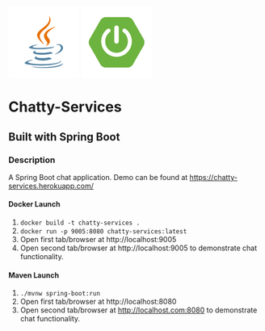 ![](https://github.com/Lylio/helper-repo/blob/master/img/logos/java.png?raw=true)
![](https://github.com/Lylio/helper-repo/blob/master/img/logos/spring-boot.png?raw=true)
# Chatty-Services
## Built with Spring Boot

### Description
A Spring Boot chat application. Demo can be found at https://chatty-services.herokuapp.com/

#### Docker Launch
1. `docker build -t chatty-services .`
2. `docker run -p 9005:8080 chatty-services:latest`
3. Open first tab/browser at http://localhost:9005
4. Open second tab/browser at http://localhost:9005 to demonstrate chat functionality.

#### Maven Launch
1. `./mvnw spring-boot:run`
2. Open first tab/browser at http://localhost:8080
3. Open second tab/browser at http://localhost.com:8080 to demonstrate chat functionality.
